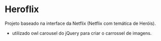 # Heroflix
Projeto baseado na interface da Netflix (Netflix com temática de Heróis).

- utilizado owl carousel do jQuery para criar o carrossel de imagens.
